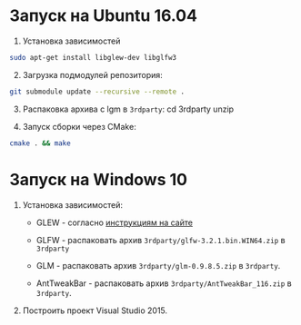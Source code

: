 # Запуск на Ubuntu 16.04

1. Установка зависимостей
```bash
sudo apt-get install libglew-dev libglfw3
```

2. Загрузка подмодулей репозитория:
```bash
git submodule update --recursive --remote .
```

3. Распаковка архива с lgm в `3rdparty`:
cd 3rdparty
unzip 

3. Запуск сборки через CMake:
```bash
cmake . && make
```


# Запуск на Windows 10

1. Установка зависимостей:

    * GLEW - согласно [инструкциям на сайте](http://glew.sourceforge.net/install.html)

    * GLFW - распаковать архив `3rdparty/glfw-3.2.1.bin.WIN64.zip` в `3rdparty`

    * GLM - распаковать архив `3rdparty/glm-0.9.8.5.zip` в `3rdparty`.

    * AntTweakBar - распаковать архив `3rdparty/AntTweakBar_116.zip` в `3rdparty`.

2. Построить проект Visual Studio 2015.

